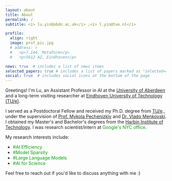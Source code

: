 ```yaml
---
layout: about
title: About
permalink: /
subtitle: <i> lu.yin@abdn.ac.uk</i> ;<i> l.yin@tue.nl</i>

profile:
  align: right
  image: prof_pic.jpg
  # address: >
  #   <p>7.144, MetaForm</p>
  #   <p>5612 AZ, Eindhoven</p>

news: true  # includes a list of news items
selected_papers: true # includes a list of papers marked as "selected={true}"
social: true  # includes social icons at the bottom of the page
---
```




Greetings! I'm Lu, an Assistant Professor in AI at the [University of Aberdeen](https://en.wikipedia.org/wiki/University_of_Aberdeen) and a long-term visiting researcher at [Eindhoven University of Technology (TU/e)](https://en.wikipedia.org/wiki/Eindhoven_University_of_Technology).

I served as a Postdoctoral Fellow and received my Ph.D. degree from [TU/e](https://en.wikipedia.org/wiki/Eindhoven_University_of_Technology)., under the supervision of [Prof. Mykola Pechenizkiy](https://www.win.tue.nl/~mpechen/) and [Dr. Vlado Menkovski](https://vlamen.github.io/). I obtained my Master's and Bachelor's degrees from the [Harbin Institute of Technology](https://en.wikipedia.org/wiki/Harbin_Institute_of_Technology).  I was research scientist/intern at <font color="009f06">Google's NYC office</font>.


My research interests include:
- <font color="009f06">#AI Efficiency</font>
- <font color="009f06">#Model Sparsity</font>
- <font color="009f06">#Large Language Models</font>
- <font color="009f06">#AI for Science</font>

Feel free to reach out if you'd like to discuss anything with me :)





<!-- My research interests include <font color=009f06>#AI Efficiency</font>, <font color=009f06>#Model Sparsity</font>, <font color=009f06>#Large Language Models</font>, <font color=009f06>#AI for Science</font>. Feel free to reach out if you'd like to discuss anything with me :) -->





<!-- 
<font color=B71C1C>On the job market now, feel free to contact me! :)</font> -->



<!-- Put your address / P.O. box / other info right below your picture. You can also disable any these elements by editing `profile` property of the YAML header of your `_pages/about.md`. Edit `_bibliography/papers.bib` and Jekyll will render your [publications page](/al-folio/publications/) automatically. -->

